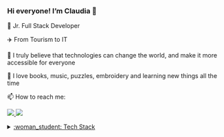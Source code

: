 ### Hi everyone! I’m Claudia 👋


 <p>🌱 Jr. Full Stack Developer </p>
 <p>✈️ From Tourism to IT</p>
 <p>🚀 I truly believe that technologies can change the world, and make it more accessible for everyone</p>
 <p>🧡 I love books, music, puzzles, embroidery and learning new things all the time</p>
 <p>📫 How to reach me:</p>
   <p> <a href="mailto:claudia.glezg@gmail.com" target="_blank"><img src="https://skillicons.dev/icons?i=gmail,"/> 
 <a href="https://www.linkedin.com/in/claudiaglezgarcia/" target="_blank"><img src="https://skillicons.dev/icons?i=linkedin,"/> </p>
  <details>
<summary>:woman_student: Tech Stack</summary>

#### Frontend

 ![Static Badge](https://img.shields.io/badge/HTML5-e34c26?style=flat&logo=HTML5&labelColor=%23ffffff)
 ![Static Badge](https://img.shields.io/badge/CSS-264de4?style=flat&logo=CSS&logoColor=%23264de4&labelColor=%23ffffff)
 ![Static Badge](https://img.shields.io/badge/JavaScript-f0db4f?style=flat&logo=JavaScript&logoColor=%23f0db4f&labelColor=%23323330)
 ![Static Badge](https://img.shields.io/badge/TypeScript-007acc?style=flat&logo=TypeScript&logoColor=%23007acc&labelColor=%23ffffff)
 ![Static Badge](https://img.shields.io/badge/React-61DBFB?style=flat&logo=React&logoColor=%2361DBFB&labelColor=%236c6a6a)
 ![Static Badge](https://img.shields.io/badge/Angular-c3002f?style=flat&logo=Angular&logoColor=%23c3002f&labelColor=%23ffffff)


 ### Libraries

 ![Static Badge](https://img.shields.io/badge/Bootstrap-8312FA?style=flat&logo=Bootstrap&logoColor=8312FA&labelColor=%23ffffff)
 ![Static Badge](https://img.shields.io/badge/Tailwind%20CSS-06b6d4?style=flat&logo=Tailwind%20CSS&logoColor=06b6d4&labelColor=%23ffffff)
 ![Static Badge](https://img.shields.io/badge/Material%20UI-2196f3?style=flat&logo=MUI&logoColor=2196f3&labelColor=%23ffffff)
 

#### Backend

 ![Static Badge](https://img.shields.io/badge/PHP-787CB5?logo=PHP&labelColor=ffffff&color=787CB5)
 ![Static Badge](https://img.shields.io/badge/Laravel-F05340?logo=Laravel&logoColor=F05340&labelColor=ffffff&color=F05340)
 ![Static Badge](https://img.shields.io/badge/Java-ED8B00?logo=Java&logoColor=ED8B00&color=ED8B00)
 ![Static Badge](https://img.shields.io/badge/Spring-6DB33F?logo=Spring&logoColor=6DB33F&labelColor=ffffff&color=6DB33F)
 

#### Databases

 ![Static Badge](https://img.shields.io/badge/MySQL-00758f?logo=MySQL&logoColor=00758f&labelColor=ffffff&color=00758f)
 ![Static Badge](https://img.shields.io/badge/MongoDB-4DB33D?logo=MongoDB&logoColor=4DB33D&labelColor=ffffff&color=4DB33D)
 

#### Testing

 ![Static Badge](https://img.shields.io/badge/Jest-C21325?logo=Jest&logoColor=C21325&labelColor=ffffff&color=C21325)
 ![Static Badge](https://img.shields.io/badge/Jasmine-8A4182?logo=Jasmine&logoColor=8A4182&labelColor=ffffff&color=8A4182)
 ![Static Badge](https://img.shields.io/badge/PHPUnit-6C9BD1?logoColor=6C9BD1&color=6C9BD1)
 ![Static Badge](https://img.shields.io/badge/JUnit5-25A162?logo=JUnit5&logoColor=25A162&labelColor=ffffff)
 ![Static Badge](https://img.shields.io/badge/Mockito-B8E986?logoColor=B8E986&color=B8E986)


#### APIs

 ![Static Badge](https://img.shields.io/badge/Postman-EF5B25?logo=Postman&logoColor=EF5B25&labelColor=ffffff&color=EF5B25)
 ![Static Badge](https://img.shields.io/badge/Swagger-85EA2D?logo=Swagger&logoColor=85EA2D&labelColor=ffffff&color=85EA2D)


#### Control Version

 ![Static Badge](https://img.shields.io/badge/Git-F1502F?logo=Git&logoColor=F1502F&labelColor=ffffff&color=F1502F)
 ![Static Badge](https://img.shields.io/badge/GitHub-666666?logo=GitHub&logoColor=666666&labelColor=ffffff&color=666666)


#### Deployment

![Static Badge](https://img.shields.io/badge/Netlify-00C7B7?logo=Netlify&logoColor=00C7B7&labelColor=ffffff)
![Static Badge](https://img.shields.io/badge/Vercel-000000?logo=Vercel&logoColor=000000&labelColor=ffffff)
![Static Badge](https://img.shields.io/badge/GitHub%20Pages-000000?logo=GitHub%20Pages&logoColor=000000&labelColor=ffffff)


#### Tools

 ![Static Badge](https://img.shields.io/badge/Visual%20Studio%20Code-007ACC?logoColor=007ACC)
 ![Static Badge](https://img.shields.io/badge/Eclipse-2C2255?logo=Eclipse%20IDE&logoColor=2C2255&labelColor=ffffff)
 ![Static Badge](https://img.shields.io/badge/Figma-F24e1e?logo=Figma&logoColor=F24e1e&labelColor=ffffff)
 ![Static Badge](https://img.shields.io/badge/Notion-000000?logo=Notion&logoColor=000000&labelColor=ffffff)
 ![Static Badge](https://img.shields.io/badge/Jira-0052CC?logo=Jira&logoColor=0052CC&labelColor=ffffff)
 ![Static Badge](https://img.shields.io/badge/Trello-0079BF?logo=Trello&logoColor=0079BF&labelColor=ffffff)


</details>


    
 


